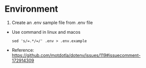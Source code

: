 # Environment

1. Create an .env sample file from .env file
- Use command in linux and macos
    ```
    sed 's/=.*/=/' .env > .env.example
    ```
- Reference: https://github.com/motdotla/dotenv/issues/119#issuecomment-172914309